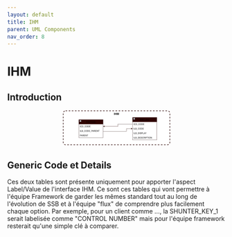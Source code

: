 ```yaml
---
layout: default
title: IHM
parent: UML Components
nav_order: 8
---
```


# IHM #

## Introduction
<p align="center"><img src="../../assets/img/uml/FCT--Framework--DataModel--IHM.png" width="250"></p>


## Generic Code et Details
Ces deux tables sont présente uniquement pour apporter l'aspect Label/Value de l'interface IHM. Ce sont ces tables qui vont permettre à l'équipe Framework de garder les mêmes standard tout au long de l'évolution de SSB et à l'équipe "flux" de comprendre plus facilement chaque option.
Par exemple, pour un client comme ..., la SHUNTER_KEY_1 serait labelisée comme "CONTROL NUMBER" mais pour l'équipe framework resterait qu'une simple clé à comparer.
